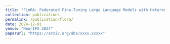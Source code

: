 ```yaml
---
title: "FLoRA: Federated Fine-Tuning Large Language Models with Heterogeneous Low-Rank Adaptations"
collection: publications
permalink: /publication/flora/
date: 2024-12-01
venue: "NeurIPS 2024"
paperurl: "https://arxiv.org/abs/xxxx.xxxxx"
---
```


